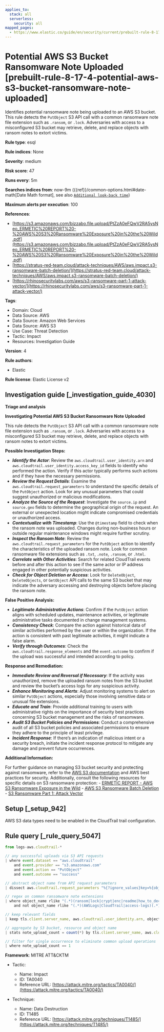 ```yaml
---
applies_to:
  stack: all
  serverless:
    security: all
mapped_pages:
  - https://www.elastic.co/guide/en/security/current/prebuilt-rule-8-17-4-potential-aws-s3-bucket-ransomware-note-uploaded.html
---
```


# Potential AWS S3 Bucket Ransomware Note Uploaded [prebuilt-rule-8-17-4-potential-aws-s3-bucket-ransomware-note-uploaded]

Identifies potential ransomware note being uploaded to an AWS S3 bucket. This rule detects the `PutObject` S3 API call with a common ransomware note file extension such as `.ransom`, or `.lock`. Adversaries with access to a misconfigured S3 bucket may retrieve, delete, and replace objects with ransom notes to extort victims.

**Rule type**: esql

**Rule indices**: None

**Severity**: medium

**Risk score**: 47

**Runs every**: 5m

**Searches indices from**: now-9m ({{ref}}/common-options.html#date-math[Date Math format], see also [`Additional look-back time`](docs-content://solutions/security/detect-and-alert/create-detection-rule.md#rule-schedule))

**Maximum alerts per execution**: 100

**References**:

* [https://s3.amazonaws.com/bizzabo.file.upload/PtZzA0eFQwV2RA5ysNeo_ERMETIC%20REPORT%20-%20AWS%20S3%20Ransomware%20Exposure%20in%20the%20Wild.pdf](https://s3.amazonaws.com/bizzabo.file.upload/PtZzA0eFQwV2RA5ysNeo_ERMETIC%20REPORT%20-%20AWS%20S3%20Ransomware%20Exposure%20in%20the%20Wild.pdf)
* [https://stratus-red-team.cloud/attack-techniques/AWS/aws.impact.s3-ransomware-batch-deletion/](https://stratus-red-team.cloud/attack-techniques/AWS/aws.impact.s3-ransomware-batch-deletion/)
* [https://rhinosecuritylabs.com/aws/s3-ransomware-part-1-attack-vector/](https://rhinosecuritylabs.com/aws/s3-ransomware-part-1-attack-vector/)

**Tags**:

* Domain: Cloud
* Data Source: AWS
* Data Source: Amazon Web Services
* Data Source: AWS S3
* Use Case: Threat Detection
* Tactic: Impact
* Resources: Investigation Guide

**Version**: 4

**Rule authors**:

* Elastic

**Rule license**: Elastic License v2

## Investigation guide [_investigation_guide_4030]

**Triage and analysis**

**Investigating Potential AWS S3 Bucket Ransomware Note Uploaded**

This rule detects the `PutObject` S3 API call with a common ransomware note file extension such as `.ransom`, or `.lock`. Adversaries with access to a misconfigured S3 bucket may retrieve, delete, and replace objects with ransom notes to extort victims.

**Possible Investigation Steps:**

* ***Identify the Actor***: Review the `aws.cloudtrail.user_identity.arn` and `aws.cloudtrail.user_identity.access_key_id` fields to identify who performed the action. Verify if this actor typically performs such actions and if they have the necessary permissions.
* ***Review the Request Details***: Examine the `aws.cloudtrail.request_parameters` to understand the specific details of the `PutObject` action. Look for any unusual parameters that could suggest unauthorized or malicious modifications.
* ***Analyze the Source of the Request***: Investigate the `source.ip` and `source.geo` fields to determine the geographical origin of the request. An external or unexpected location might indicate compromised credentials or unauthorized access.
* ***Contextualize with Timestamp***: Use the `@timestamp` field to check when the ransom note was uploaded. Changes during non-business hours or outside regular maintenance windows might require further scrutiny.
* ***Inspect the Ransom Note***: Review the `aws.cloudtrail.request_parameters` for the `PutObject` action to identify the characteristics of the uploaded ransom note. Look for common ransomware file extensions such as `.txt`, `.note`, `.ransom`, or `.html`.
* ***Correlate with Other Activities***: Search for related CloudTrail events before and after this action to see if the same actor or IP address engaged in other potentially suspicious activities.
* ***Check for Object Deletion or Access***: Look for `DeleteObject`, `DeleteObjects`, or `GetObject` API calls to the same S3 bucket that may indicate the adversary accessing and destroying objects before placing the ransom note.

**False Positive Analysis:**

* ***Legitimate Administrative Actions***: Confirm if the `PutObject` action aligns with scheduled updates, maintenance activities, or legitimate administrative tasks documented in change management systems.
* ***Consistency Check***: Compare the action against historical data of similar activities performed by the user or within the organization. If the action is consistent with past legitimate activities, it might indicate a false alarm.
* ***Verify through Outcomes***: Check the `aws.cloudtrail.response_elements` and the `event.outcome` to confirm if the upload was successful and intended according to policy.

**Response and Remediation:**

* ***Immediate Review and Reversal if Necessary***: If the activity was unauthorized, remove the uploaded ransom notes from the S3 bucket and review the bucket’s access logs for any suspicious activity.
* ***Enhance Monitoring and Alerts***: Adjust monitoring systems to alert on similar `PutObject` actions, especially those involving sensitive data or unusual file extensions.
* ***Educate and Train***: Provide additional training to users with administrative rights on the importance of security best practices concerning S3 bucket management and the risks of ransomware.
* ***Audit S3 Bucket Policies and Permissions***: Conduct a comprehensive audit of all S3 bucket policies and associated permissions to ensure they adhere to the principle of least privilege.
* ***Incident Response***: If there’s an indication of malicious intent or a security breach, initiate the incident response protocol to mitigate any damage and prevent future occurrences.

**Additional Information:**

For further guidance on managing S3 bucket security and protecting against ransomware, refer to the [AWS S3 documentation](https://docs.aws.amazon.com/AmazonS3/latest/userguide/Welcome.md) and AWS best practices for security. Additionally, consult the following resources for specific details on S3 ransomware protection: - [ERMETIC REPORT - AWS S3 Ransomware Exposure in the Wild](https://s3.amazonaws.com/bizzabo.file.upload/PtZzA0eFQwV2RA5ysNeo_ERMETIC%20REPORT%20-%20AWS%20S3%20Ransomware%20Exposure%20in%20the%20Wild.pdf) - [AWS S3 Ransomware Batch Deletion](https://stratus-red-team.cloud/attack-techniques/AWS/aws.impact.s3-ransomware-batch-deletion/) - [S3 Ransomware Part 1: Attack Vector](https://rhinosecuritylabs.com/aws/s3-ransomware-part-1-attack-vector/)


## Setup [_setup_942]

AWS S3 data types need to be enabled in the CloudTrail trail configuration.


## Rule query [_rule_query_5047]

```js
from logs-aws.cloudtrail-*

// any successful uploads via S3 API requests
| where event.dataset == "aws.cloudtrail"
    and event.provider == "s3.amazonaws.com"
    and event.action == "PutObject"
    and event.outcome == "success"

// abstract object name from API request parameters
| dissect aws.cloudtrail.request_parameters "%{?ignore_values}key=%{object_name}}"

// regex on common ransomware note extensions
| where object_name rlike "(.*)(ransom|lock|crypt|enc|readme|how_to_decrypt|decrypt_instructions|recovery|datarescue)(.*)"
    and not object_name rlike "(.*)(AWSLogs|CloudTrail|access-logs)(.*)"

// keep relevant fields
| keep tls.client.server_name, aws.cloudtrail.user_identity.arn, object_name

// aggregate by S3 bucket, resource and object name
| stats note_upload_count = count(*) by tls.client.server_name, aws.cloudtrail.user_identity.arn, object_name

// filter for single occurrence to eliminate common upload operations
| where note_upload_count == 1
```

**Framework**: MITRE ATT&CKTM

* Tactic:

    * Name: Impact
    * ID: TA0040
    * Reference URL: [https://attack.mitre.org/tactics/TA0040/](https://attack.mitre.org/tactics/TA0040/)

* Technique:

    * Name: Data Destruction
    * ID: T1485
    * Reference URL: [https://attack.mitre.org/techniques/T1485/](https://attack.mitre.org/techniques/T1485/)



